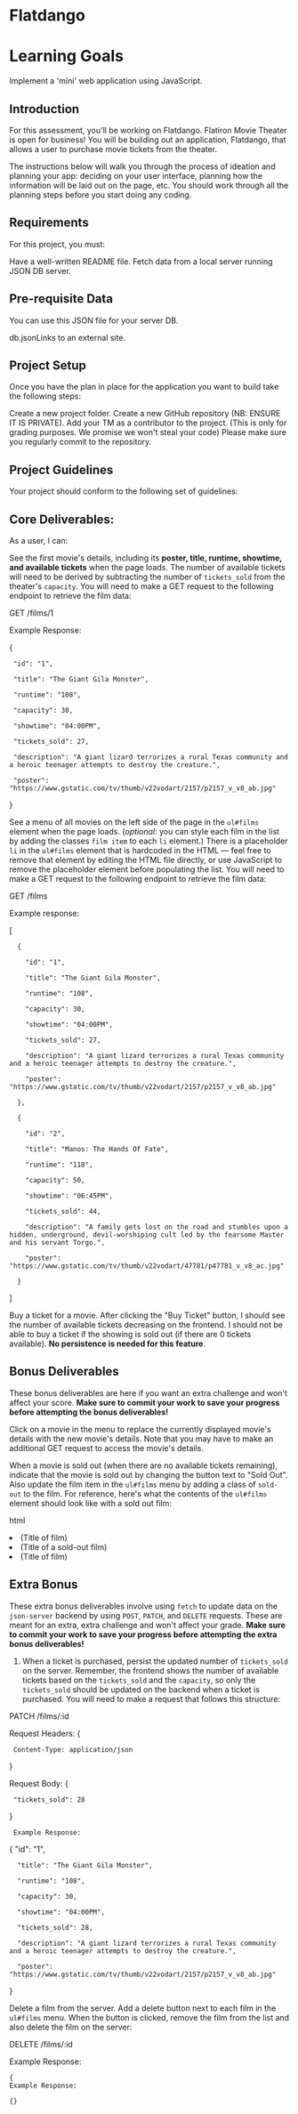 # Flatdango

# Learning Goals
Implement a 'mini' web application using JavaScript.
 

## Introduction
For this assessment, you'll be working on Flatdango. Flatiron Movie Theater is open for business! You will be building out an application, Flatdango, that allows a user to purchase movie tickets from the theater.

The instructions below will walk you through the process of ideation and planning your app: deciding on your user interface, planning how the information will be laid out on the page, etc. You should work through all the planning steps before you start doing any coding.

 

## Requirements
For this project, you must:

Have a well-written README file.
Fetch data from a local server running JSON DB server.
 

## Pre-requisite Data
You can use this JSON file for your server DB.

db.jsonLinks to an external site. 

 

## Project Setup
Once you have the plan in place for the application you want to build take the following steps:

Create a new project folder.
Create a new GitHub repository (NB: ENSURE IT IS PRIVATE).
Add your TM as a contributor to the project. (This is only for grading purposes. We promise we won't steal your code)
Please make sure you regularly commit to the repository.
 

## Project Guidelines
Your project should conform to the following set of guidelines:

 

## Core Deliverables:
As a user, I can:

See the first movie's details, including its **poster, title, runtime, showtime, and available tickets** when the page loads. The number of available tickets will need to be derived by subtracting the number of `tickets_sold` from the theater's `capacity`. You will need to make a GET request to the following endpoint to retrieve the film data:
 

   GET /films/1

 Example Response:

   {

     "id": "1",

     "title": "The Giant Gila Monster",

     "runtime": "108",

     "capacity": 30,

     "showtime": "04:00PM",

     "tickets_sold": 27,

     "description": "A giant lizard terrorizes a rural Texas community and a heroic teenager attempts to destroy the creature.",

     "poster": "https://www.gstatic.com/tv/thumb/v22vodart/2157/p2157_v_v8_ab.jpg"

   }


See a menu of all movies on the left side of the page in the `ul#films` element when the page loads. (_optional_: you can style each film in the list by adding the classes `film item` to each `li` element.) There is a placeholder `li` in the `ul#films` element that is hardcoded in the HTML — feel free to remove that element by editing the HTML file directly, or use JavaScript to remove the placeholder element before populating the list. You will need to make a GET request to the following endpoint to retrieve the film data:

 

   GET /films

Example response:

   [

      {

        "id": "1",

        "title": "The Giant Gila Monster",

        "runtime": "108",

        "capacity": 30,

        "showtime": "04:00PM",

        "tickets_sold": 27,

        "description": "A giant lizard terrorizes a rural Texas community and a heroic teenager attempts to destroy the creature.",

        "poster": "https://www.gstatic.com/tv/thumb/v22vodart/2157/p2157_v_v8_ab.jpg"

      },

      {

        "id": "2",

        "title": "Manos: The Hands Of Fate",

        "runtime": "118",

        "capacity": 50,

        "showtime": "06:45PM",

        "tickets_sold": 44,

        "description": "A family gets lost on the road and stumbles upon a hidden, underground, devil-worshiping cult led by the fearsome Master and his servant Torgo.",

        "poster": "https://www.gstatic.com/tv/thumb/v22vodart/47781/p47781_v_v8_ac.jpg"

      }

   ]
 

Buy a ticket for a movie. After clicking the "Buy Ticket" button, I should see the number of available tickets decreasing on the frontend. I should not be able to buy a ticket if the showing is sold out (if there are 0 tickets available). **No persistence is needed for this feature**.
 

## Bonus Deliverables
These bonus deliverables are here if you want an extra challenge and won't affect your score. **Make sure to commit your work to save your progress before attempting the bonus deliverables!**

Click on a movie in the menu to replace the currently displayed movie's details with the new movie's details. Note that you may have to make an additional GET request to access the movie's details.
 

When a movie is sold out (when there are no available tickets remaining), indicate that the movie is sold out by changing the button text to "Sold Out". Also update the film item in the `ul#films` menu by adding a class of `sold-out` to the film. For reference, here's what the contents of the `ul#films` element should look like with a sold out film:
 

  html

   <li class="film item">(Title of film)</li>

   <li class="sold-out film item">(Title of a sold-out film)</li>

   <li class="film item">(Title of film)</div>

   
## Extra Bonus
These extra bonus deliverables involve using `fetch` to update data on the `json-server` backend by using `POST`, `PATCH`, and `DELETE` requests. These are meant for an extra, extra challenge and won't affect your grade. **Make sure to commit your work to save your progress before attempting the extra bonus deliverables!**

1. When a ticket is purchased, persist the updated number of `tickets_sold` on the server. Remember, the frontend shows the number of available tickets based on the `tickets_sold` and the `capacity`, so only the `tickets_sold` should be updated on the backend when a ticket is purchased. You will need to make a request that follows this structure:


 PATCH /films/:id

   Request Headers: {

     Content-Type: application/json

   }


   Request Body: {

     "tickets_sold": 28

   }

  

     Example Response:
   




{
      "id": "1",

      "title": "The Giant Gila Monster",

      "runtime": "108",

      "capacity": 30,

      "showtime": "04:00PM",

      "tickets_sold": 28,

      "description": "A giant lizard terrorizes a rural Texas community and a heroic teenager attempts to destroy the creature.",

      "poster": "https://www.gstatic.com/tv/thumb/v22vodart/2157/p2157_v_v8_ab.jpg"

   }


 Delete a film from the server. Add a delete button next to each film in the `ul#films` menu. When the button is clicked, remove the film from the list
   and also delete the film on the server:


   DELETE /films/:id

   Example Response:


   ```
{
Example Response:

   {}

   ```






